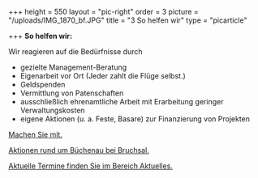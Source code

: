 +++
height = 550
layout = "pic-right"
order = 3
picture = "/uploads/IMG_1870_bf.JPG"
title = "3 So helfen wir"
type = "picarticle"

+++
**So helfen wir:**

Wir reagieren auf die Bedürfnisse durch

* gezielte Management-Beratung
* Eigenarbeit vor Ort (Jeder zahlt die Flüge selbst.)
* Geldspenden
* Vermittlung von Patenschaften
* ausschließlich ehrenamtliche Arbeit mit Erarbeitung geringer Verwaltungskosten
* eigene Aktionen (u. a. Feste, Basare) zur Finanzierung von Projekten

[Machen Sie mit.](/helfen/mitarbeit)

[Aktionen rund um Büchenau bei Bruchsal.](./aktionen-buechenau)

[Aktuelle Termine finden Sie im Bereich Aktuelles.](/news)